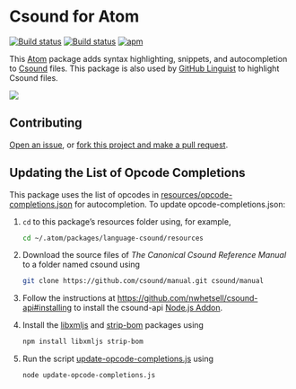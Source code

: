 # Csound for Atom

[![Build status](https://travis-ci.org/nwhetsell/language-csound.svg?branch=master)](https://travis-ci.org/nwhetsell/language-csound)
[![Build status](https://ci.appveyor.com/api/projects/status/fl5shs7c69lmy64o?svg=true)](https://ci.appveyor.com/project/nwhetsell/language-csound)
[![apm](https://img.shields.io/apm/dm/language-csound.svg)](https://atom.io/packages/language-csound)

This [Atom](https://atom.io) package adds syntax highlighting, snippets, and
autocompletion to [Csound](https://csound.github.io) files. This package is also
used by [GitHub Linguist](https://github.com/github/linguist) to highlight
Csound files.

<img src="https://user-images.githubusercontent.com/14102861/28718447-0bafd418-7374-11e7-9848-3eef56a213fb.png">

## Contributing

[Open an issue](https://github.com/nwhetsell/language-csound/issues), or
[fork this project and make a pull request](https://guides.github.com/activities/forking/).

## Updating the List of Opcode Completions

This package uses the list of opcodes in [resources/opcode-completions.json](https://github.com/nwhetsell/language-csound/tree/master/resources/opcode-completions.json)
for autocompletion. To update opcode-completions.json:

1. `cd` to this package’s resources folder using, for example,

    ```sh
    cd ~/.atom/packages/language-csound/resources
    ```

2. Download the source files of _The Canonical Csound Reference Manual_ to a
   folder named csound using

    ```sh
    git clone https://github.com/csound/manual.git csound/manual
    ```

3. Follow the instructions at https://github.com/nwhetsell/csound-api#installing
   to install the csound-api
   [Node.js Addon](https://nodejs.org/api/addons.html).

4. Install the [libxmljs](https://www.npmjs.com/package/libxmljs) and
   [strip-bom](https://www.npmjs.com/package/strip-bom) packages using

    ```sh
    npm install libxmljs strip-bom
    ```

5. Run the script
   [update-opcode-completions.js](https://github.com/nwhetsell/language-csound/blob/master/resources/update-opcode-completions.js)
   using

    ```sh
    node update-opcode-completions.js
    ```
